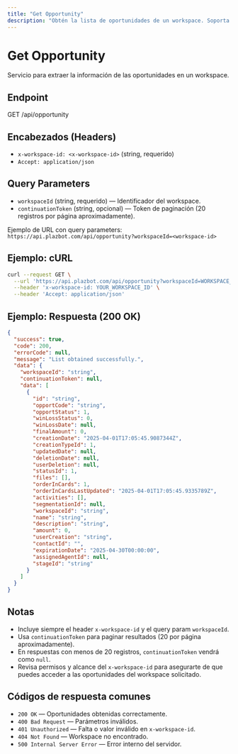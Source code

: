 ```yaml
---
title: "Get Opportunity"
description: "Obtén la lista de oportunidades de un workspace. Soporta paginación mediante continuationToken."
---
```


# Get Opportunity

Servicio para extraer la información de las oportunidades en un workspace.

## Endpoint

GET /api/opportunity

## Encabezados (Headers)

- `x-workspace-id: <x-workspace-id>` (string, requerido)
- `Accept: application/json`

## Query Parameters

- `workspaceId` (string, requerido) — Identificador del workspace.
- `continuationToken` (string, opcional) — Token de paginación (20 registros por página aproximadamente).

Ejemplo de URL con query parameters:
`https://api.plazbot.com/api/opportunity?workspaceId=<workspace-id>`

## Ejemplo: cURL

```sh
curl --request GET \
  --url 'https://api.plazbot.com/api/opportunity?workspaceId=WORKSPACE_ID' \
  --header 'x-workspace-id: YOUR_WORKSPACE_ID' \
  --header 'Accept: application/json'
```

## Ejemplo: Respuesta (200 OK)

```json
{
  "success": true,
  "code": 200,
  "errorCode": null,
  "message": "List obtained successfully.",
  "data": {
    "workspaceId": "string",
    "continuationToken": null,
    "data": [
      {
        "id": "string",
        "opportCode": "string",
        "opportStatus": 1,
        "winLossStatus": 0,
        "winLossDate": null,
        "finalAmount": 0,
        "creationDate": "2025-04-01T17:05:45.9087344Z",
        "creationTypeId": 1,
        "updatedDate": null,
        "deletionDate": null,
        "userDeletion": null,
        "statusId": 1,
        "files": [],
        "orderInCards": 1,
        "orderInCardsLastUpdated": "2025-04-01T17:05:45.9335789Z",
        "activities": [],
        "segmentationId": null,
        "workspaceId": "string",
        "name": "string",
        "description": "string",
        "amount": 0,
        "userCreation": "string",
        "contactId": "",
        "expirationDate": "2025-04-30T00:00:00",
        "assignedAgentId": null,
        "stageId": "string"
      }
    ]
  }
}
```

## Notas

- Incluye siempre el header `x-workspace-id` y el query param `workspaceId`.
- Usa `continuationToken` para paginar resultados (20 por página aproximadamente).
- En respuestas con menos de 20 registros, `continuationToken` vendrá como `null`.
- Revisa permisos y alcance del `x-workspace-id` para asegurarte de que puedes acceder a las oportunidades del workspace solicitado.

## Códigos de respuesta comunes

- `200 OK` — Oportunidades obtenidas correctamente.
- `400 Bad Request` — Parámetros inválidos.
- `401 Unauthorized` — Falta o valor inválido en `x-workspace-id`.
- `404 Not Found` — Workspace no encontrado.
- `500 Internal Server Error` — Error interno del servidor.
